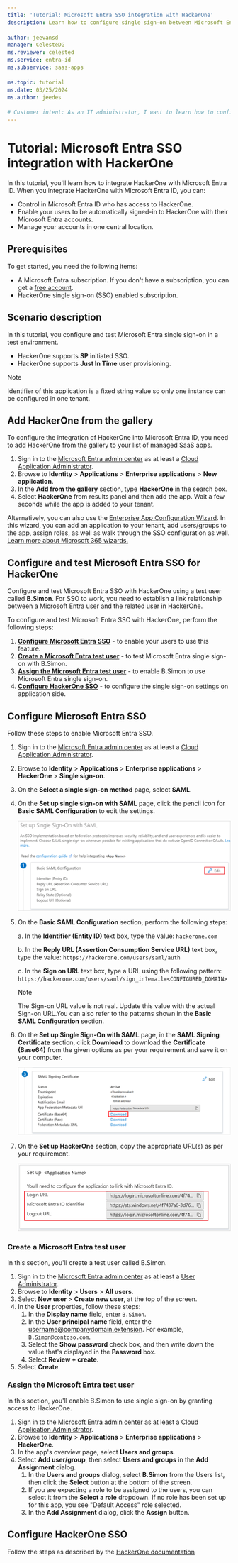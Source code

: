 ```yaml
---
title: 'Tutorial: Microsoft Entra SSO integration with HackerOne'
description: Learn how to configure single sign-on between Microsoft Entra ID and HackerOne.

author: jeevansd
manager: CelesteDG
ms.reviewer: celested
ms.service: entra-id
ms.subservice: saas-apps

ms.topic: tutorial
ms.date: 03/25/2024
ms.author: jeedes

# Customer intent: As an IT administrator, I want to learn how to configure single sign-on between Microsoft Entra ID and Hackerone so that I can control who has access to Hackerone, enable automatic sign-in with Microsoft Entra accounts, and manage my accounts in one central location.
---
```

# Tutorial: Microsoft Entra SSO integration with HackerOne

In this tutorial, you'll learn how to integrate HackerOne with Microsoft Entra ID. When you integrate HackerOne with Microsoft Entra ID, you can:

* Control in Microsoft Entra ID who has access to HackerOne.
* Enable your users to be automatically signed-in to HackerOne with their Microsoft Entra accounts.
* Manage your accounts in one central location.

## Prerequisites

To get started, you need the following items:

* A Microsoft Entra subscription. If you don't have a subscription, you can get a [free account](https://azure.microsoft.com/free/).
* HackerOne single sign-on (SSO) enabled subscription.

## Scenario description

In this tutorial, you configure and test Microsoft Entra single sign-on in a test environment.

* HackerOne supports **SP** initiated SSO.
* HackerOne supports **Just In Time** user provisioning.

> [!NOTE]
> Identifier of this application is a fixed string value so only one instance can be configured in one tenant.

## Add HackerOne from the gallery

To configure the integration of HackerOne into Microsoft Entra ID, you need to add HackerOne from the gallery to your list of managed SaaS apps.

1. Sign in to the [Microsoft Entra admin center](https://entra.microsoft.com) as at least a [Cloud Application Administrator](~/identity/role-based-access-control/permissions-reference.md#cloud-application-administrator).
1. Browse to **Identity** > **Applications** > **Enterprise applications** > **New application**.
1. In the **Add from the gallery** section, type **HackerOne** in the search box.
1. Select **HackerOne** from results panel and then add the app. Wait a few seconds while the app is added to your tenant.

Alternatively, you can also use the [Enterprise App Configuration Wizard](https://portal.office.com/AdminPortal/home?Q=Docs#/azureadappintegration). In this wizard, you can add an application to your tenant, add users/groups to the app, assign roles, as well as walk through the SSO configuration as well. [Learn more about Microsoft 365 wizards.](/microsoft-365/admin/misc/azure-ad-setup-guides)

<a name='configure-and-test-azure-ad-sso-for-hackerone'></a>

## Configure and test Microsoft Entra SSO for HackerOne

Configure and test Microsoft Entra SSO with HackerOne using a test user called **B.Simon**. For SSO to work, you need to establish a link relationship between a Microsoft Entra user and the related user in HackerOne.

To configure and test Microsoft Entra SSO with HackerOne, perform the following steps:

1. **[Configure Microsoft Entra SSO](#configure-azure-ad-sso)** - to enable your users to use this feature.
1. **[Create a Microsoft Entra test user](#create-an-azure-ad-test-user)** - to test Microsoft Entra single sign-on with B.Simon.
1. **[Assign the Microsoft Entra test user](#assign-the-azure-ad-test-user)** - to enable B.Simon to use Microsoft Entra single sign-on.
1. **[Configure HackerOne SSO](#configure-hackerone-sso)** - to configure the single sign-on settings on application side.

<a name='configure-azure-ad-sso'></a>

## Configure Microsoft Entra SSO

Follow these steps to enable Microsoft Entra SSO.

1. Sign in to the [Microsoft Entra admin center](https://entra.microsoft.com) as at least a [Cloud Application Administrator](~/identity/role-based-access-control/permissions-reference.md#cloud-application-administrator).
1. Browse to **Identity** > **Applications** > **Enterprise applications** > **HackerOne** > **Single sign-on**.
1. On the **Select a single sign-on method** page, select **SAML**.
1. On the **Set up single sign-on with SAML** page, click the pencil icon for **Basic SAML Configuration** to edit the settings.

   ![Edit Basic SAML Configuration](common/edit-urls.png)

1. On the **Basic SAML Configuration** section, perform the following steps:

    a. In the **Identifier (Entity ID)** text box, type the value:
    `hackerone.com`

    b. In the **Reply URL (Assertion Consumption Service URL)** text box, type the value:
    `https://hackerone.com/users/saml/auth`

    c. In the **Sign on URL** text box, type a URL using the following pattern:
    `https://hackerone.com/users/saml/sign_in?email=<CONFIGURED_DOMAIN>`

    > [!Note]
    > The Sign-on URL value is not real. Update this value with the actual Sign-on URL.You can also refer to the patterns shown in the **Basic SAML Configuration** section.

1. On the **Set up Single Sign-On with SAML** page, in the **SAML Signing Certificate** section, click **Download** to download the **Certificate (Base64)** from the given options as per your requirement and save it on your computer.

	![The Certificate download link](common/certificatebase64.png)

1. On the **Set up HackerOne** section, copy the appropriate URL(s) as per your requirement.

	![Copy configuration URLs](common/copy-configuration-urls.png)

<a name='create-an-azure-ad-test-user'></a>

### Create a Microsoft Entra test user

In this section, you'll create a test user called B.Simon.

1. Sign in to the [Microsoft Entra admin center](https://entra.microsoft.com) as at least a [User Administrator](~/identity/role-based-access-control/permissions-reference.md#user-administrator).
1. Browse to **Identity** > **Users** > **All users**.
1. Select **New user** > **Create new user**, at the top of the screen.
1. In the **User** properties, follow these steps:
   1. In the **Display name** field, enter `B.Simon`.
   1. In the **User principal name** field, enter the username@companydomain.extension. For example, `B.Simon@contoso.com`.
   1. Select the **Show password** check box, and then write down the value that's displayed in the **Password** box.
   1. Select **Review + create**.
1. Select **Create**.

<a name='assign-the-azure-ad-test-user'></a>

### Assign the Microsoft Entra test user

In this section, you'll enable B.Simon to use single sign-on by granting access to HackerOne.

1. Sign in to the [Microsoft Entra admin center](https://entra.microsoft.com) as at least a [Cloud Application Administrator](~/identity/role-based-access-control/permissions-reference.md#cloud-application-administrator).
1. Browse to **Identity** > **Applications** > **Enterprise applications** > **HackerOne**.
1. In the app's overview page, select **Users and groups**.
1. Select **Add user/group**, then select **Users and groups** in the **Add Assignment** dialog.
   1. In the **Users and groups** dialog, select **B.Simon** from the Users list, then click the **Select** button at the bottom of the screen.
   1. If you are expecting a role to be assigned to the users, you can select it from the **Select a role** dropdown. If no role has been set up for this app, you see "Default Access" role selected.
   1. In the **Add Assignment** dialog, click the **Assign** button.

## Configure HackerOne SSO

Follow the steps as described by the [HackerOne documentation](https://docs.hackerone.com/en/articles/8487039-single-sign-on-sso-via-saml)